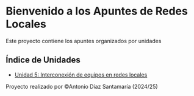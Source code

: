 # Bienvenido a los Apuntes de Redes Locales

Este proyecto contiene los apuntes organizados por unidades

## Índice de Unidades
- [Unidad 5: Interconexión de equipos en redes locales](u05/05-01.md)

Proyecto realizado por &copy;Antonio Díaz Santamaría (2024/25)

